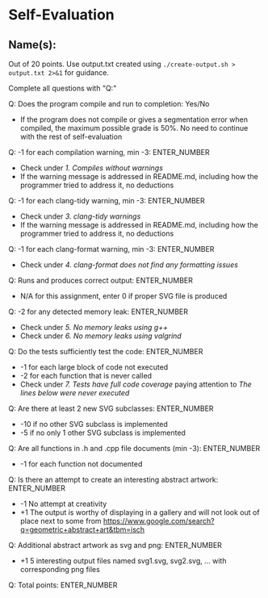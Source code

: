 # Self-Evaluation

## Name(s): 

Out of 20 points. Use output.txt created using 
`./create-output.sh > output.txt 2>&1` for guidance.

Complete all questions with "Q:"

Q: Does the program compile and run to completion: Yes/No

- If the program does not compile or gives a segmentation error when compiled, 
the maximum possible grade is 50%. No need to continue with the rest of self-evaluation

Q: -1 for each compilation warning, min -3: ENTER_NUMBER

- Check under *1. Compiles without warnings*
- If the warning message is addressed in README.md, including how the programmer tried to address it, no deductions

Q: -1 for each clang-tidy warning, min -3: ENTER_NUMBER

- Check under *3. clang-tidy warnings*
- If the warning message is addressed in README.md, including how the programmer tried to address it, no deductions

Q: -1 for each clang-format warning, min -3: ENTER_NUMBER

- Check under *4. clang-format does not find any formatting issues*

Q: Runs and produces correct output: ENTER_NUMBER

- N/A for this assignment, enter 0 if proper SVG file is produced

Q: -2 for any detected memory leak: ENTER_NUMBER

- Check under *5. No memory leaks using g++*
- Check under *6. No memory leaks using valgrind*

Q: Do the tests sufficiently test the code: ENTER_NUMBER

- -1 for each large block of code not executed
- -2 for each function that is never called
- Check under *7. Tests have full code coverage* paying attention to *The lines below were never executed*

Q: Are there at least 2 new SVG subclasses: ENTER_NUMBER

- -10 if no other SVG subclass is implemented
- -5 if no only 1 other SVG subclass is implemented

Q: Are all functions in .h and .cpp file documents (min -3): ENTER_NUMBER

- -1 for each function not documented

Q: Is there an attempt to create an interesting abstract artwork: ENTER_NUMBER

- -1 No attempt at creativity
- +1 The output is worthy of displaying in a gallery and will not look out of place next to some from https://www.google.com/search?q=geometric+abstract+art&tbm=isch

Q: Additional abstract artwork as svg and png: ENTER_NUMBER

- +1 5 interesting output files named svg1.svg, svg2.svg, ... with corresponding png files

Q: Total points: ENTER_NUMBER
